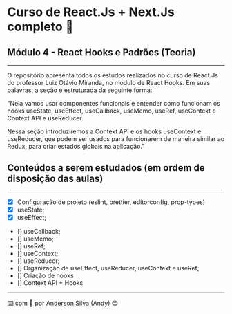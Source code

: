 # Curso de React.Js + Next.Js completo :rocket:

## Módulo 4 - React Hooks e Padrões (Teoria)
---

O repositório apresenta todos os estudos realizados no curso de React.Js do professor Luiz Otávio Miranda, no módulo de React Hooks. Em suas palavras, a seção é estruturada da seguinte forma:

"Nela vamos usar componentes funcionais e entender como funcionam os hooks useState, useEffect, useCallback, useMemo, useRef, useContext e Context API e useReducer.

Nessa seção introduziremos a Context API e os hooks useContext e useReducer, que podem ser usados para funcionarem de maneira similar ao Redux, para criar estados globais na aplicação."

## Conteúdos a serem estudados (em ordem de disposição das aulas)
---

- [x] Configuração de projeto (eslint, prettier, editorconfig, prop-types)
- [x] useState;
- [x] useEffect;
- [] useCallback;
- [] useMemo;
- [] useRef;
- [] useContext;
- [] useReducer;
- [] Organização de useEffect, useReducer, useContext e useRef;
- [] Criação de hooks
- [] Context API + Hooks

---
:keyboard: com :purple_heart: por [Anderson Silva (Andy)](https://www.linkedin.com/in/andssilva/) 😊
